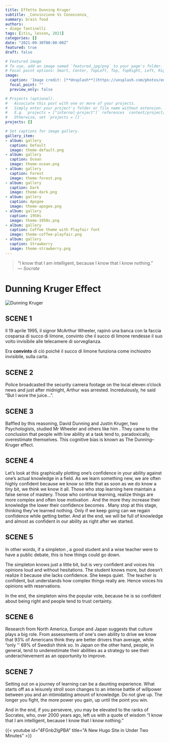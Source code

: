 ```yaml
---
title: Effetto Dunning Kruger
subtitle: _Convinzione Vs Conoscenza_
summary: brain food
authors:
- diego fantinelli
tags: [itis, lesson, 2021]
categories: []
date: "2021-09-30T00:00:00Z"
featured: true
draft: false

# Featured image
# To use, add an image named `featured.jpg/png` to your page's folder.
# Focal point options: Smart, Center, TopLeft, Top, TopRight, Left, Right, BottomLeft, Bottom, BottomRight
image:
  caption: 'Image credit: [**Unsplash**](https://unsplash.com/photos/edJCx-EOLxY)'
  focal_point: ""
  preview_only: false

# Projects (optional).
#   Associate this post with one or more of your projects.
#   Simply enter your project's folder or file name without extension.
#   E.g. `projects = ["internal-project"]` references `content/project/deep-learning/index.md`.
#   Otherwise, set `projects = []`.
projects: []

# Set captions for image gallery.
gallery_item:
- album: gallery
  caption: Default
  image: theme-default.png
- album: gallery
  caption: Ocean
  image: theme-ocean.png
- album: gallery
  caption: Forest
  image: theme-forest.png
- album: gallery
  caption: Dark
  image: theme-dark.png
- album: gallery
  caption: Apogee
  image: theme-apogee.png
- album: gallery
  caption: 1950s
  image: theme-1950s.png
- album: gallery
  caption: Coffee theme with Playfair font
  image: theme-coffee-playfair.png
- album: gallery
  caption: Strawberry
  image: theme-strawberry.png
---
```


<!-- {{< toc hide_on="xl" >}} -->

> “I know that I am intelligent, because I know that I know nothing.”
> <br> &mdash; <cite>Socrate</cite>

# Dunning Kruger Effect

![Dunning Kruger](https://thehrbpstory.files.wordpress.com/2017/11/dunning-kruger-0011-e1511849012667.jpg)

## SCENE 1

Il 19 aprile 1995, il signor McArthur Wheeler, rapinò una banca con la faccia cosparsa di succo di limone,
 convinto che il succo di limone rendesse il suo volto invisibile alle telecamere di sorveglianza.

Era **convinto** di ciò poiché il succo di limone funziona come inchiostro invisibile, sulla carta.

## SCENE 2

Police broadcasted the security camera footage on the local eleven o’clock news and just after midnight, Arthur was arrested. Incredulously, he said “But I wore the juice...”.

## SCENE 3

Baffled by this reasoning, David Dunning and Justin Kruger, two Psychologists, studied Mr Wheeler and others like him . They came to the conclusion that people with low ability at a task tend to, paradoxically, overestimate themselves. This cognitive bias is known as The Dunning–Kruger effect.

## SCENE 4

Let’s look at this graphically plotting one’s confidence in your ability against one’s actual knowledge in a field. As we learn something new, we are often highly confident because we know so little that as soon as we do know a tiny bit, we think we know it all. Those who stop learning here maintain a false sense of mastery. Those who continue learning, realize things are more complex and often lose motivation . And the more they increase their knowledge the lower their confidence becomes . Many stop at this stage, thinking they’ve learned nothing. Only if we keep going can we regain confidence while getting better. And at the end, we will be full of knowledge and almost as confident in our ability as right after we started.

## SCENE 5

In other words, if a simpleton , a good student and a wise teacher were to have a public debate, this is how things could go down.

The simpleton knows just a little bit, but is very confident and voices his opinions loud and without hesitations. The student knows more, but doesn’t realize it because she lacks confidence. She keeps quiet.  The teacher is confident, but understands how complex things really are. Hence voices his opinions with reservations.

In the end, the simpleton wins the popular vote, because he is so confident about being right and people tend to trust certainty.

## SCENE 6

Research from North America, Europe and Japan suggests that culture plays a big role. From assessments of one's own ability to drive we know that 93% of Americans think they are better drivers than average, while “only '' 69% of Swedish think so. In Japan on the other hand, people, in general, tend to underestimate their abilities as a strategy to see their underachievement as an opportunity to improve.

## SCENE 7

Setting out on a journey of learning can be a daunting experience. What starts off as a leisurely stroll soon changes to an intense battle of willpower between you and an intimidating amount of knowledge. Do not give up. The longer you fight, the more power you gain, up until the point you win.

And in the end, if you persevere, you may be elevated to the ranks of Socrates, who, over 2000 years ago, left us with a quote of wisdom “I know that I am intelligent, because I know that I know nothing.”

{{< youtube id="4FGnb2lgPBA" title="A New Hugo Site in Under Two Minutes" >}}